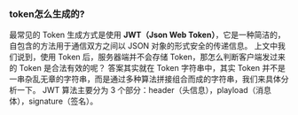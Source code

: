 ### token怎么生成的?

最常见的 Token 生成方式是使用 **JWT（Json Web Token）**，它是一种简洁的，自包含的方法用于通信双方之间以 JSON 对象的形式安全的传递信息。
上文中我们说到，使用 Token 后，服务器端并不会存储 Token，那怎么判断客户端发过来的 Token 是合法有效的呢？
答案其实就在 Token 字符串中，其实 Token 并不是一串杂乱无章的字符串，而是通过多种算法拼接组合而成的字符串，我们来具体分析一下。
JWT 算法主要分为 3 个部分：header（头信息），playload（消息体），signature（签名）。